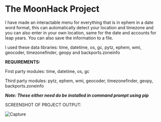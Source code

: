 # The MoonHack Project

I have made an interactable menu for everything that is in ephem in a date word format, this can automatically detect your location and timezone and you can also enter in your own location,
same for the date and accounts for leap years. You can also save the information to a file.

I used these data libraries: time, datetime, os, gc, pytz, ephem, wmi, geocoder, timezonefinder, geopy and backports.zoneinfo

**REQUIREMENTS:**
 
First party modules: time, datetime, os, gc

Third party modules: pytz, ephem, wmi, geocoder, timezonefinder, geopy, backports.zoneinfo 

***Note: These either need do be installed in command prompt using pip***

SCREENSHOT OF PROJECT OUTPUT:

![Capture](https://github.com/slyfalco/The-MoonHack-Project/assets/43293494/c333882e-ff8c-422b-b450-680c24cf1e22)
